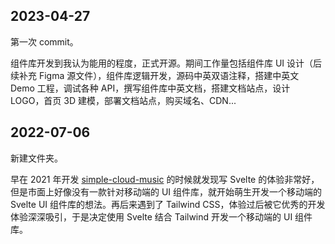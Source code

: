 ## 2023-04-27

第一次 commit。

组件库开发到我认为能用的程度，正式开源。期间工作量包括组件库 UI 设计（后续补充 Figma 源文件），组件库逻辑开发，源码中英双语注释，搭建中英文 Demo 工程，调试各种 API，撰写组件库中英文档，搭建文档站点，设计 LOGO，首页 3D 建模，部署文档站点，购买域名、CDN...

## 2022-07-06

新建文件夹。

早在 2021 年开发 [simple-cloud-music](https://github.com/dufu1991/simple-cloud-music) 的时候就发现写 Svelte 的体验非常好，但是市面上好像没有一款针对移动端的 UI 组件库，就开始萌生开发一个移动端的 Svelte UI 组件库的想法。再后来遇到了 Tailwind CSS，体验过后被它优秀的开发体验深深吸引，于是决定使用 Svelte 结合 Tailwind 开发一个移动端的 UI 组件库。